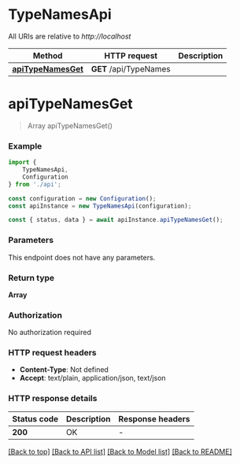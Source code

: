 # TypeNamesApi

All URIs are relative to *http://localhost*

|Method | HTTP request | Description|
|------------- | ------------- | -------------|
|[**apiTypeNamesGet**](#apitypenamesget) | **GET** /api/TypeNames | |

# **apiTypeNamesGet**
> Array<TypeNameDto> apiTypeNamesGet()


### Example

```typescript
import {
    TypeNamesApi,
    Configuration
} from './api';

const configuration = new Configuration();
const apiInstance = new TypeNamesApi(configuration);

const { status, data } = await apiInstance.apiTypeNamesGet();
```

### Parameters
This endpoint does not have any parameters.


### Return type

**Array<TypeNameDto>**

### Authorization

No authorization required

### HTTP request headers

 - **Content-Type**: Not defined
 - **Accept**: text/plain, application/json, text/json


### HTTP response details
| Status code | Description | Response headers |
|-------------|-------------|------------------|
|**200** | OK |  -  |

[[Back to top]](#) [[Back to API list]](../README.md#documentation-for-api-endpoints) [[Back to Model list]](../README.md#documentation-for-models) [[Back to README]](../README.md)

